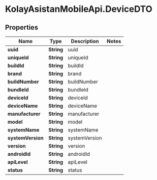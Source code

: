 # KolayAsistanMobileApi.DeviceDTO

## Properties

Name | Type | Description | Notes
------------ | ------------- | ------------- | -------------
**uuid** | **String** | uuid | 
**uniqueId** | **String** | uniqueId | 
**buildId** | **String** | buildId | 
**brand** | **String** | brand | 
**buildNumber** | **String** | buildNumber | 
**bundleId** | **String** | bundleId | 
**deviceId** | **String** | deviceId | 
**deviceName** | **String** | deviceName | 
**manufacturer** | **String** | manufacturer | 
**model** | **String** | model | 
**systemName** | **String** | systemName | 
**systemVersion** | **String** | systemVersion | 
**version** | **String** | version | 
**androidId** | **String** | androidId | 
**apiLevel** | **String** | apiLevel | 
**status** | **String** | status | 


